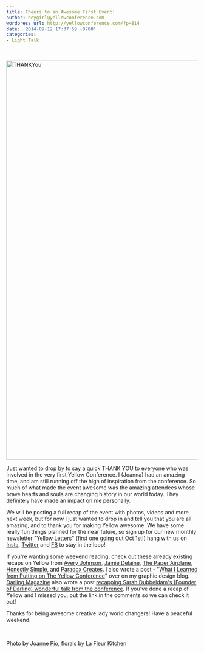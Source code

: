 ```yaml
---
title: Cheers to an Awesome First Event!
author: heygirl@yellowconference.com
wordpress_url: http://yellowconference.com/?p=814
date: '2014-09-12 17:37:59 -0700'
categories:
- Light Talk
---
```

<p><a href="http://www.bloglovin.com/blog/12410677/?claim=pmtt5crfajx"></a><br />
<a href="http://yellowconference.com/wp-content/uploads/2014/09/THANKYou.jpg"><img class="alignnone size-full wp-image-816" alt="THANKYou" src="http://yellowconference.com/wp-content/uploads/2014/09/THANKYou.jpg" width="700" height="1050" /></a></p>
<p>Just wanted to drop by to say a quick THANK YOU to everyone who was involved in the very first Yellow Conference. I (Joanna) had an amazing time, and am still running off the high of inspiration from the conference. So much of what made the event awesome was the amazing attendees whose brave&nbsp;hearts and souls are changing history in our world today. They definitely have made an impact on me personally.</p>
<p>We will be posting a full recap of the event with photos, videos and more next week, but for now I just wanted to drop in and tell you that you are all amazing, and to thank you for making Yellow awesome. We have some really fun things planned for the near future, so sign up for our new monthly newsletter "<a href="http://bit.ly/1xz0Ozf" target="_blank">Yellow Letters</a>" (first one going out Oct 1st!) hang with us on <a href="http://instagram.com/yellowconference" target="_blank">Insta</a>, <a href="https://twitter.com/yellowconf" target="_blank">Twitter</a> and <a href="https://www.facebook.com/pages/The-Yellow-Conference/1393841977549340" target="_blank">FB</a> to stay in the loop!</p>
<p>If you're wanting some weekend reading, check out these already existing recaps on Yellow from <a href="http://www.avery-johnson.com/yellowconference/" target="_blank">Avery Johnson</a>,&nbsp;<a href="http://jamiedelaineblog.com/post/20447/yellow-conference-in-los-angeles/" target="_blank">Jamie&nbsp;Delaine</a>, <a href="http://www.paperairplaneblog.com/home/6quotes-from-the-yellow-conference91014" target="_blank">The Paper Airplane</a>, <a href="http://www.honestlysimple.net/honestlysimplenet/2014/8/31/bloomyellow" target="_blank">Honestly Simple</a>, and&nbsp;<a href="http://paradoxcreates.com/yellow-conference-recap/" target="_blank">Paradox Creates</a>. I also wrote a post - "<a href="http://blog.waterfall-creative.com/what-i-learned-from-putting-on-the-yellow-conference/" target="_blank">What I Learned from Putting on The Yellow Conference</a>" over on my graphic design blog. <a href="http://darlingmagazine.org/yellow-conference-recap/" target="_blank">Darling Magazine</a> also wrote a post <a href="http://darlingmagazine.org/yellow-conference-recap/" target="_blank">recapping Sarah Dubbeldam's (Founder of Darling) wonderful talk from the conference</a>. If you've done a recap of Yellow and I missed you, put the link in the comments so we can check it out!</p>
<p>Thanks for being awesome creative lady world changers! Have a peaceful weekend.</p>
<p>&nbsp;</p>
<p>Photo by <a href="http://www.joannepio.com/" target="_blank">Joanne Pio</a>, florals by <a href="http://www.lafleurkitchen.com/" target="_blank">La Fleur Kitchen</a></p>
